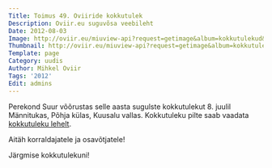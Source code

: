 ```yaml
---
Title: Toimus 49. Oviiride kokkutulek
Description: Oviir.eu suguvõsa veebileht
Date: 2012-08-03
Image: http://oviir.eu/miuview-api?request=getimage&album=kokkutulekud&item=2012-49-kokkutulek-suur.jpg&size=600&mode=longest
Thumbnail: http://oviir.eu/miuview-api?request=getimage&album=kokkutulekud&item=2012-49-kokkutulek-suur.jpg&size=600&mode=square
Template: page
Category: uudis
Author: Mihkel Oviir
Tags: '2012'
Edit: admins
---
```


Perekond Suur võõrustas selle aasta sugulste kokkutulekut 8. juulil Männitukas, Põhja külas, Kuusalu vallas. Kokkutuleku pilte saab vaadata <a href="%base_url%/kokkutulekud/2012">kokkutuleku lehelt</a>.

Aitäh korraldajatele ja osavõtjatele!

Järgmise kokkutulekuni!

